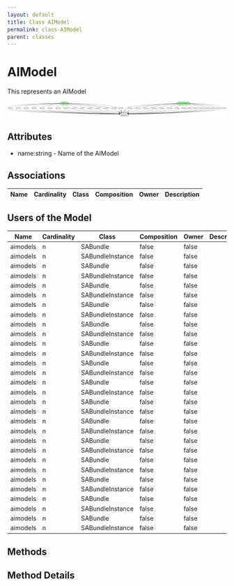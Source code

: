 ```yaml
---
layout: default
title: Class AIModel
permalink: class-AIModel
parent: classes
---
```


# AIModel

This represents an AIModel

![Logical Diagram](./logical.png)

## Attributes

* name:string - Name of the AIModel


## Associations

| Name | Cardinality | Class | Composition | Owner | Description |
| --- | --- | --- | --- | --- | --- |


## Users of the Model

| Name | Cardinality | Class | Composition | Owner | Description |
| --- | --- | --- | --- | --- | --- |
| aimodels | n | SABundle | false | false |  |
| aimodels | n | SABundleInstance | false | false |  |
| aimodels | n | SABundle | false | false |  |
| aimodels | n | SABundleInstance | false | false |  |
| aimodels | n | SABundle | false | false |  |
| aimodels | n | SABundleInstance | false | false |  |
| aimodels | n | SABundle | false | false |  |
| aimodels | n | SABundleInstance | false | false |  |
| aimodels | n | SABundle | false | false |  |
| aimodels | n | SABundleInstance | false | false |  |
| aimodels | n | SABundle | false | false |  |
| aimodels | n | SABundleInstance | false | false |  |
| aimodels | n | SABundle | false | false |  |
| aimodels | n | SABundleInstance | false | false |  |
| aimodels | n | SABundle | false | false |  |
| aimodels | n | SABundleInstance | false | false |  |
| aimodels | n | SABundle | false | false |  |
| aimodels | n | SABundleInstance | false | false |  |
| aimodels | n | SABundle | false | false |  |
| aimodels | n | SABundleInstance | false | false |  |
| aimodels | n | SABundle | false | false |  |
| aimodels | n | SABundleInstance | false | false |  |
| aimodels | n | SABundle | false | false |  |
| aimodels | n | SABundleInstance | false | false |  |
| aimodels | n | SABundle | false | false |  |
| aimodels | n | SABundleInstance | false | false |  |
| aimodels | n | SABundle | false | false |  |
| aimodels | n | SABundleInstance | false | false |  |
| aimodels | n | SABundle | false | false |  |
| aimodels | n | SABundleInstance | false | false |  |





## Methods


<h2>Method Details</h2>
    

